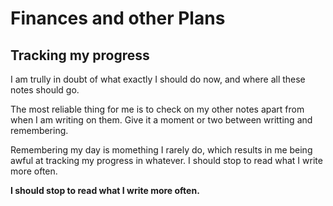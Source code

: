# Finances and other Plans

## Tracking my progress

I am trully in doubt of what exactly I should do now, and where all these notes should go.

The most reliable thing for me is to check on my other notes apart from when I am writing on them. Give it a moment or two between writting and remembering.

Remembering my day is momething I rarely do, which results in me being awful at tracking my progress in whatever. I should stop to read what I write more often.

**I should stop to read what I write more often.**
